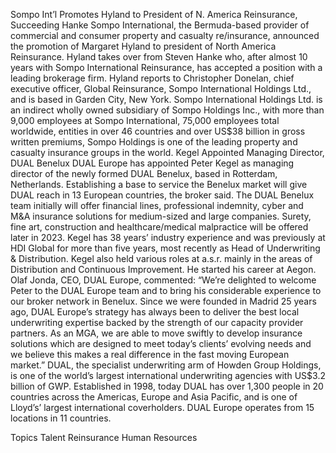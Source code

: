Sompo Int’l Promotes Hyland to President of N. America Reinsurance, Succeeding Hanke
Sompo International, the Bermuda-based provider of commercial and consumer property and casualty re/insurance, announced the promotion of Margaret Hyland to president of North America Reinsurance.
Hyland takes over from Steven Hanke who, after almost 10 years with Sompo International Reinsurance, has accepted a position with a leading brokerage firm.
Hyland reports to Christopher Donelan, chief executive officer, Global Reinsurance, Sompo International Holdings Ltd., and is based in Garden City, New York.
Sompo International Holdings Ltd. is an indirect wholly owned subsidiary of Sompo Holdings Inc., with more than 9,000 employees at Sompo International, 75,000 employees total worldwide, entities in over 46 countries and over US$38 billion in gross written premiums, Sompo Holdings is one of the leading property and casualty insurance groups in the world.
Kegel Appointed Managing Director, DUAL Benelux
DUAL Europe has appointed Peter Kegel as managing director of the newly formed DUAL Benelux, based in Rotterdam, Netherlands.
Establishing a base to service the Benelux market will give DUAL reach in 13 European countries, the broker said.
The DUAL Benelux team initially will offer financial lines, professional indemnity, cyber and M&A insurance solutions for medium-sized and large companies. Surety, fine art, construction and healthcare/medical malpractice will be offered later in 2023.
Kegel has 38 years’ industry experience and was previously at HDI Global for more than five years, most recently as Head of Underwriting & Distribution. Kegel also held various roles at a.s.r. mainly in the areas of Distribution and Continuous Improvement. He started his career at Aegon.
Olaf Jonda, CEO, DUAL Europe, commented: “We’re delighted to welcome Peter to the DUAL Europe team and to bring his considerable experience to our broker network in Benelux. Since we were founded in Madrid 25 years ago, DUAL Europe’s strategy has always been to deliver the best local underwriting expertise backed by the strength of our capacity provider partners. As an MGA, we are able to move swiftly to develop insurance solutions which are designed to meet today’s clients’ evolving needs and we believe this makes a real difference in the fast moving European market.”
DUAL, the specialist underwriting arm of Howden Group Holdings, is one of the world’s largest international underwriting agencies with US$3.2 billion of GWP. Established in 1998, today DUAL has over 1,300 people in 20 countries across the Americas, Europe and Asia Pacific, and is one of Lloyd’s’ largest international coverholders. DUAL Europe operates from 15 locations in 11 countries.

Topics
Talent
Reinsurance
Human Resources
